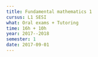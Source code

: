 ```yaml
---
title: Fundamental mathematics 1
cursus: L1 SESI
what: Oral exams + Tutoring
time: 16h + 10h
year: 2017--2018
semester: 1
date: 2017-09-01
---
```

